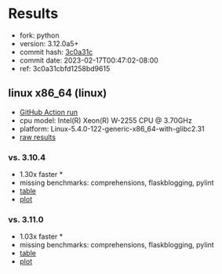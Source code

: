 # Results

- fork: python
- version: 3.12.0a5+
- commit hash: [3c0a31c](https://github.com/python/cpython/commit/3c0a31c)
- commit date: 2023-02-17T00:47:02-08:00
- ref: 3c0a31cbfd1258bd9615

## linux x86_64 (linux)

- [GitHub Action run](https://github.com/faster-cpython/benchmarking/actions/runs/4202754871)
- cpu model: Intel(R) Xeon(R) W-2255 CPU @ 3.70GHz
- platform: Linux-5.4.0-122-generic-x86_64-with-glibc2.31
- [raw results](bm-20230217-linux-x86_64-python-3c0a31cbfd1258bd9615-3.12.0a5%2B-3c0a31c.json)

### vs. 3.10.4

- 1.30x faster \*
- missing benchmarks: comprehensions, flaskblogging, pylint
- [table](bm-20230217-linux-x86_64-python-3c0a31cbfd1258bd9615-3.12.0a5%2B-3c0a31c-vs-3.10.4.md)
- [plot](bm-20230217-linux-x86_64-python-3c0a31cbfd1258bd9615-3.12.0a5%2B-3c0a31c-vs-3.10.4.png)

### vs. 3.11.0

- 1.03x faster \*
- missing benchmarks: comprehensions, flaskblogging, pylint
- [table](bm-20230217-linux-x86_64-python-3c0a31cbfd1258bd9615-3.12.0a5%2B-3c0a31c-vs-3.11.0.md)
- [plot](bm-20230217-linux-x86_64-python-3c0a31cbfd1258bd9615-3.12.0a5%2B-3c0a31c-vs-3.11.0.png)

